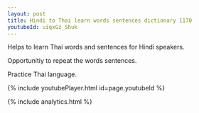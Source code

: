 ```yaml
---
layout: post
title: Hindi to Thai learn words sentences dictionary 1170 
youtubeId: uiqxGz_Shuk
---
```

 
 
Helps to learn Thai words and sentences for Hindi speakers.

Opportunitiy to repeat the words sentences. 

Practice Thai language. 
 
{% include youtubePlayer.html id=page.youtubeId %}
 
 
{% include analytics.html %}
